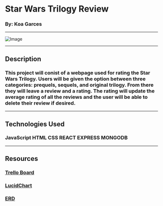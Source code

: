 # Star Wars Trilogy Review

### By: Koa Garces

***

![Image](https://preview.redd.it/5od2h1d35bs21.jpg?auto=webp&s=ea7d5ee1dd584bcd3182829181c9311eb7e171b2)


***

## Description

### This project will conist of a webpage used for rating the Star Wars Trilogy. Users will be given the option between three categories: prequels, sequels, and original trilogy. From there they will leave a review and a rating. The rating will update the average rating of all the reviews and the user will be able to delete their review if desired.


***

## Technologies Used  

### JavaScript HTML CSS REACT EXPRESS MONGODB 

***

## Resources

### [Trello Board](/https://trello.com/b/Oaz1Q67S) 
### [LucidChart](/https://lucid.app/lucidchart/599c9404-9946-4b14-beac-de532d9d65ae/edit?invitationId=inv_6760f9e2-39fe-43b3-8683-9123bfe9a023)
### [ERD](/https://drive.google.com/file/d/1s-Nvl6d2vUkUM_NtNiSuuFTXwLq8krX2/view?usp=sharing)
